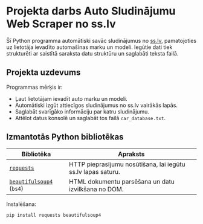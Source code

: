 # Projekta darbs Auto Sludinājumu Web Scraper no ss.lv

Šī Python programma automātiski savāc sludinājumus no [ss.lv](https://www.ss.lv), pamatojoties uz lietotāja ievadīto automašīnas marku un modeli. Iegūtie dati tiek strukturēti ar saistītā saraksta datu struktūru un saglabāti teksta failā.

## Projekta uzdevums

Programmas mērķis ir:
- Ļaut lietotājam ievadīt auto marku un modeli.
- Automātiski izgūt attiecīgos sludinājumus no ss.lv vairākās lapās.
- Saglabāt svarīgāko informāciju par katru sludinājumu.
- Attēlot datus konsolē un saglabāt tos failā `car_database.txt`.

##  Izmantotās Python bibliotēkas

| Bibliotēka | Apraksts |
|------------|----------|
| [`requests`](https://docs.python-requests.org/) | HTTP pieprasījumu nosūtīšana, lai iegūtu ss.lv lapas saturu. |
| [`beautifulsoup4`](https://www.crummy.com/software/BeautifulSoup/) (`bs4`) | HTML dokumentu parsēšana un datu izvilkšana no DOM. |

Instalēšana:
```bash
pip install requests beautifulsoup4
